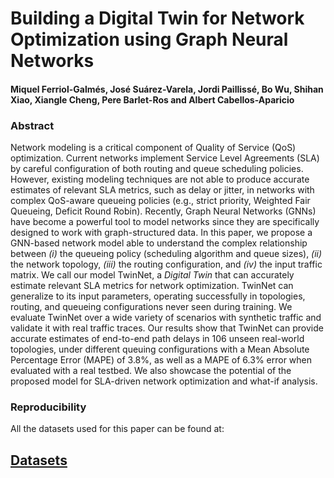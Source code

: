 # Building a Digital Twin for Network Optimization using Graph Neural Networks
#### Miquel Ferriol-Galmés, José Suárez-Varela, Jordi Paillissé, Bo Wu, Shihan Xiao, Xiangle Cheng, Pere Barlet-Ros and Albert Cabellos-Aparicio

### Abstract
Network modeling is a critical component of Quality of Service (QoS) optimization. Current networks implement Service Level Agreements (SLA) by careful configuration of both routing and queue scheduling policies. However, existing modeling techniques are not able to produce accurate estimates of relevant SLA metrics, such as delay or jitter, in networks with complex QoS-aware queueing policies (e.g., strict priority, Weighted Fair Queueing, Deficit Round Robin). Recently, Graph Neural Networks (GNNs) have become a powerful tool to model networks since they are specifically designed to work with graph-structured data. In this paper, we propose a GNN-based network model able to understand the complex relationship between _(i)_ the queueing policy (scheduling algorithm and queue sizes), _(ii)_ the network topology, _(iii)_ the routing configuration, and _(iv)_ the input traffic matrix. We call our model TwinNet, a _Digital Twin_ that can accurately estimate relevant SLA metrics for network optimization. TwinNet can generalize to its input parameters, operating successfully in topologies, routing, and queueing configurations never seen during training. We evaluate TwinNet over a wide variety of scenarios with synthetic traffic and validate it with real traffic traces. Our results show that TwinNet can provide accurate estimates of end-to-end path delays in 106 unseen real-world topologies, under different queuing configurations with a Mean Absolute Percentage Error (MAPE) of 3.8%, as well as a MAPE of 6.3% error when evaluated with a real testbed. We also showcase the potential of the proposed model for SLA-driven network optimization and what-if analysis.

### Reproducibility
All  the datasets used for this paper can be found at:
## [Datasets](https://github.com/BNN-UPC/NetworkModelingDatasets/tree/master/datasets_v4)
